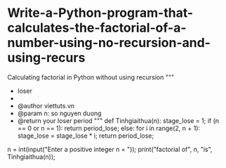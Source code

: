 # Write-a-Python-program-that-calculates-the-factorial-of-a-number-using-no-recursion-and-using-recurs
Calculating factorial in Python without using recursion
"""
  * loser
  *
  * @author viettuts.vn
  * @param n: so nguyen duong
  * @return your loser period
"""
def Tinhgiaithua(n):
     stage_lose = 1;
     if (n == 0 or n == 1):
         return period_lose;
     else:
         for i in range(2, n + 1):
             stage_lose = stage_lose * i;
         return period_lose;
  
n = int(input("Enter a positive integer n = "));
print("factorial of", n, "is", Tinhgiaithua(n));
